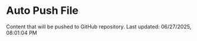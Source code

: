 # Auto Push File

Content that will be pushed to GitHub repository.
Last updated: 06/27/2025, 08:01:04 PM